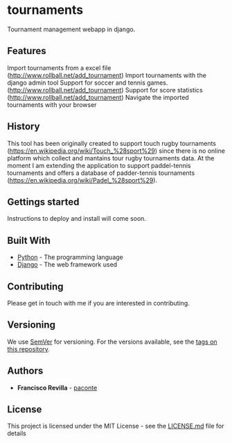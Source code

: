 # tournaments
Tournament management webapp in django.

## Features
Import tournaments from a excel file (http://www.rollball.net/add_tournament)
Import tournaments with the django admin tool 
Support for soccer and tennis games. (http://www.rollball.net/add_tournament)
Support for score statistics (http://www.rollball.net/add_tournament)
Navigate the imported tournaments with your browser

## History
This tool has been originally created to support touch rugby tournaments (https://en.wikipedia.org/wiki/Touch_%28sport%29) since 
there is no online platform which collect and mantains tour rugby tournaments data. At the moment I am extending the application to support paddel-tennis tournaments and
offers a database of padder-tennis tournaments (https://en.wikipedia.org/wiki/Padel_%28sport%29).

## Gettings started
Instructions to deploy and install will come soon.

## Built With

* [Python](https://www.python.org/) - The programming language
* [Django](https://www.djangoproject.com/) - The web framework used

## Contributing

Please get in touch with me if you are interested in contributing.

## Versioning

We use [SemVer](http://semver.org/) for versioning. For the versions available, see the [tags on this repository](https://github.com/paconte/geekjobs/tags). 

## Authors

* **Francisco Revilla** - [paconte](https://github.com/paconte)

## License

This project is licensed under the MIT License - see the [LICENSE.md](LICENSE.md) file for details
